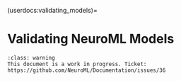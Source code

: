 (userdocs:validating_models)=
# Validating NeuroML Models

```{admonition} WIP
:class: warning
This document is a work in progress. Ticket: https://github.com/NeuroML/Documentation/issues/36
```
